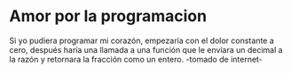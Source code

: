 # Amor por la programacion
Si yo pudiera programar mi corazón, 
empezaría con el dolor constante a cero, 
después haría una llamada a una función 
que le enviara un decimal a la razón 
y retornara la fracción como un entero. 
 -tomado de internet-
